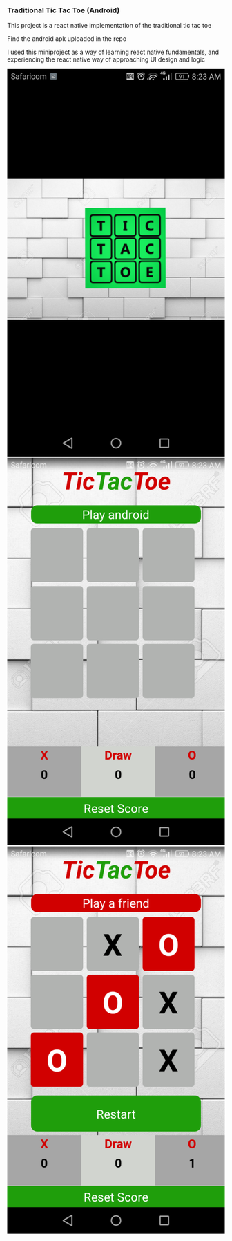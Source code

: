 ### Traditional Tic Tac Toe (Android)
<p>This project is a react native implementation of the traditional tic tac toe</p>
<p>Find the android apk uploaded in the repo</p>
<p>I used this miniproject as a way of learning react native fundamentals, and experiencing the react native way of approaching UI design and logic</p>

![view during testing](https://github.com/MbuthiaWaKihara/traditional-tic-tac-toe-android/blob/master/screenshots/Screenshot_2020-02-02-08-23-27.png)
![view during testing](https://github.com/MbuthiaWaKihara/traditional-tic-tac-toe-android/blob/master/screenshots/Screenshot_2020-02-02-08-23-09.png)
![view during testing](https://github.com/MbuthiaWaKihara/traditional-tic-tac-toe-android/blob/master/screenshots/Screenshot_2020-02-02-08-23-41.png)